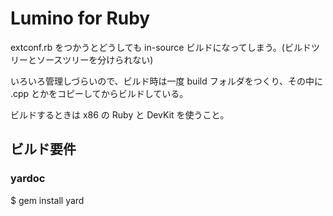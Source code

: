 ﻿Lumino for Ruby
====================

extconf.rb をつかうとどうしても in-source ビルドになってしまう。(ビルドツリーとソースツリーを分けられない)

いろいろ管理しづらいので、ビルド時は一度 build フォルダをつくり、その中に .cpp とかをコピーしてからビルドしている。

ビルドするときは x86 の Ruby と DevKit を使うこと。


ビルド要件
--------------------

### yardoc
$ gem install yard

